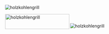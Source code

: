 
<!--
<h3 align="center">
  <em>
    Technology-loving individualist. <br>
    Detail-sustaining enthusiast. <br>
    Supporter and innovator of inspirational perspectives.
  </em>
</h3>
-->

<p>
  <img align="center" src="https://github-readme-stats.vercel.app/api/top-langs?username=holzkohlengrill&show_icons=true&locale=en&layout=compact" alt="holzkohlengrill">
</p>

<p>
   <a href="https://www.buymeacoffee.com/holzkohlengrill">
   <img align="left" src="https://cdn.buymeacoffee.com/buttons/v2/default-yellow.png" height="50" width="210" alt="holzkohlengrill">
   </a>
</p>

<br>

<p>
  <img src="https://komarev.com/ghpvc/?username=holzkohlengrill&label=Profile%20views&color=043858&style=flat-square" alt="holzkohlengrill">
</p>


<!--
**holzkohlengrill/holzkohlengrill** is a ✨ _special_ ✨ repository because its `README.md` (this file) appears on your GitHub profile.

Here are some ideas to get you started:

- 🔭 I’m currently working on ...
- 🌱 I’m currently learning ...
- 👯 I’m looking to collaborate on ...
- 🤔 I’m looking for help with ...
- 💬 Ask me about ...
- 📫 How to reach me: ...
- 😄 Pronouns: ...
- ⚡ Fun fact: ...
-->


